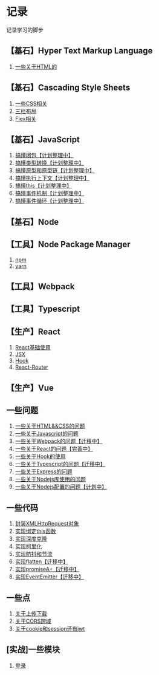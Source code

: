 # 记录

记录学习的脚步

## 【基石】Hyper Text Markup Language

1. [一些关于HTML的]()

## 【基石】Cascading Style Sheets

1. [一些CSS相关]()<br>
2. [三栏布局](https://github.com/JuneJH/blog/issues/19)<br>
3. [Flex相关]()<br>

## 【基石】JavaScript

1. [搞懂闭包【计划整理中】](https://github.com/JuneJH/blog/issues/7)<br>
2. [搞懂类型转换【计划整理中】](https://github.com/JuneJH/blog/issues/7)<br>
3. [搞懂原型和原型链【计划整理中】](https://github.com/JuneJH/blog/issues/7)<br>
4. [搞懂执行上下文【计划整理中】](https://github.com/JuneJH/blog/issues/7)<br>
5. [搞懂this【计划整理中】](https://github.com/JuneJH/blog/issues/7)<br>
6. [搞懂事件机制【计划整理中】](https://github.com/JuneJH/blog/issues/7)<br>
7. [搞懂事件循环【计划整理中】](https://github.com/JuneJH/blog/issues/7)<br>

## 【基石】Node

## 【工具】Node Package Manager

1. [npm]()<br>
2. [yarn]()<br>


## 【工具】Webpack

## 【工具】Typescript


## 【生产】React
1. [React基础使用](https://github.com/JuneJH/blog/issues/1)<br>
2. [JSX](https://github.com/JuneJH/blog/issues/1)<br>
3. [Hook](https://github.com/JuneJH/blog/issues/1)<br>
4. [React-Router](https://github.com/JuneJH/blog/issues/1)<br>


## 【生产】Vue


## 一些问题

1. [一些关于HTML&&CSS的问题](https://github.com/JuneJH/blog/issues/1)<br>
2. [一些关于Javascript的问题](https://github.com/JuneJH/blog/issues/6)<br>
3. [一些关于Webpack的问题【迁移中】](https://github.com/JuneJH/blog/issues/7)<br>
4. [一些关于React的问题【完善中】](https://github.com/JuneJH/blog/issues/8)<br>
5. [一些关于Hook的使用](https://github.com/JuneJH/blog/issues/16)<br>
6. [一些关于Typescript的问题【迁移中】](https://github.com/JuneJH/blog/issues/9)<br>
7. [一些关于Express的问题](https://github.com/JuneJH/blog/issues/11)<br>
8. [一些关于Nodejs库使用的问题](https://github.com/JuneJH/blog/issues/12)<br>
9. [一些关于Nodejs配置的问题【计划中】](https://github.com/JuneJH/blog/issues/13)<br>

## 一些代码

1. [封装XMLHttpRequest对象](https://github.com/JuneJH/blog/issues/18)<br>
2. [实现绑定this函数](https://github.com/JuneJH/blog/issues/20)<br>
3. [实现深度克隆](https://github.com/JuneJH/blog/issues/22)<br>
4. [实现柯里化](https://github.com/JuneJH/blog/issues/23)<br>
5. [实现防抖和节流](https://github.com/JuneJH/blog/issues/21)<br>
6. [实现flatten【迁移中】](https://github.com/JuneJH/blog/issues/7)<br>
7. [实现promiseA+【迁移中】](https://github.com/JuneJH/blog/issues/7)<br>
8. [实现EventEmitter【迁移中】](https://github.com/JuneJH/blog/issues/7)<br>



## 一些点

1. [关于上传下载](https://github.com/JuneJH/blog/issues/10)<br>
2. [关于CORS跨域](https://github.com/JuneJH/blog/issues/14)<br>
3. [关于cookie和session还有jwt](https://github.com/JuneJH/blog/issues/17)<br>


## [实战]一些模块

1. [登录](https://github.com/JuneJH/blog/issues/15)<br>




